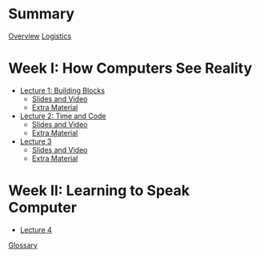 # Summary

[Overview](./overview.md)
[Logistics](./logistics.md)

# Week I: How Computers See Reality

- [Lecture 1: Building Blocks](./lecture_1.md)
  - [Slides and Video](./lec1sv.md)
  - [Extra Material]()
- [Lecture 2: Time and Code]()
  - [Slides and Video](./lec2sv.md)
  - [Extra Material](./lec2ex.md)
- [Lecture 3]()
  - [Slides and Video]()
  - [Extra Material]()

# Week II: Learning to Speak Computer

- [Lecture 4]()

[Glossary]()
